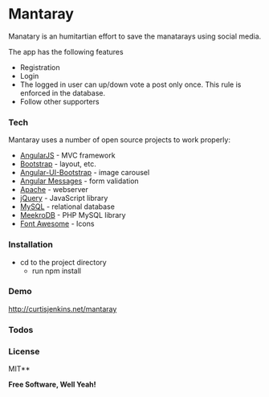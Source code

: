# Mantaray

Manatary is an humitartian effort to save the manatarays using social media.

The app has the following features
* Registration
* Login
* The logged in user can up/down vote a post only once.  This rule is enforced in the database.
* Follow other supporters

### Tech

Mantaray uses a number of open source projects to work properly:

* [AngularJS] - MVC framework
* [Bootstrap] - layout, etc.
* [Angular-UI-Bootstrap] - image carousel
* [Angular Messages] - form validation
* [Apache] - webserver
* [jQuery] - JavaScript library
* [MySQL] - relational database
* [MeekroDB] - PHP MySQL library
* [Font Awesome] - Icons


### Installation
  - cd to the project directory
    * run npm install

### Demo

http://curtisjenkins.net/mantaray

### Todos


### License

MIT**


**Free Software, Well Yeah!**

[//]: # (These are reference links used in the body of this note and get stripped out when the markdown processor does its job. There is no need to format nicely because it shouldn't be seen. Thanks SO - http://stackoverflow.com/questions/4823468/store-comments-in-markdown-syntax)

   [MeekroDB]: <http://meekro.com/>
   [PHP]: <http://www.php.net/>
   [MySQL]: <http://mysql.com>
   [Apache]: <http://apache.org>
   [Bootstrap]: <http://twitter.github.com/bootstrap/>
   [AngularJS]: <http://angularjs.org>
   [jQuery]: <http://jquery.com>
   [Angular-UI-Bootstrap]: <https://angular-ui.github.io/bootstrap/>
   [Angular Messages]: <>
   [Font Awesome]: <http://fontawesome.io>
